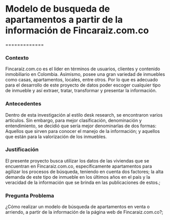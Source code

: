# Modelo de busqueda de apartamentos a partir de la información de Fincaraiz.com.co
=============

### Contexto

Fincaraíz.com.co es el líder en términos de usuarios, clientes y contenido inmobiliario en Colombia. Asimismo, posee una gran variedad de inmuebles como casas, apartamentos, locales, entre otros. Por lo que es adecuado para el desarrollo de este proyecto de datos poder escoger cualquier tipo de inmueble y así extraer, tratar, transformar y presentar la información.

### Antecedentes

Dentro de esta investigación al estilo desk research, se encontraron varios artículos. Sin embargo, para mejor clasificación, denominación y entendimiento, se decidió que sería mejor denominarlas de dos formas: Aquellos que sirven para  conocer el manejo de la información; y aquellos que están para la valorización de los inmuebles.

### Justificación

El presente proyecto busca utilizar los datos de las viviendas que se encuentran en Fincaraiz.com.co, específicamente apartamentos para agilizar los procesos de búsqueda, teniendo en cuenta dos factores; la alta demanda de este tipo de inmueble en los últimos años en el país y  la veracidad de la información que se brinda en las publicaciones de estos.; 

### Pregunta Problema

¿Cómo realizar un modelo de búsqueda de apartamentos en venta o arriendo, a partir de la información de la página web de Fincaraiz.com.co?;

